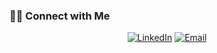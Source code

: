 <h3> 🤝🏻 Connect with Me </h3>

<p align="center">
<a href="https://www.linkedin.com/in/techcursed/" target="_blank"><img alt="LinkedIn" src="https://img.shields.io/badge/LinkedIn-@anandmainali-blue?style=flat&logo=linkedin"></a>
<a href="mailto:anshould@gmail.com"><img alt="Email" src="https://img.shields.io/badge/Email-anandmainali5@gmail.com-blue?style=flat&logo=gmail"></a>
</p>
